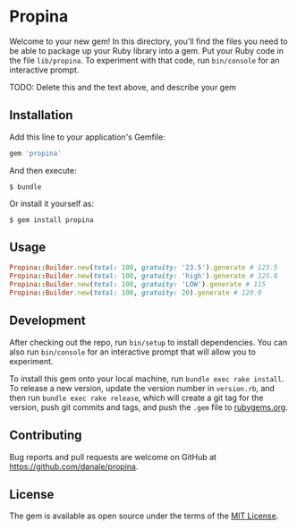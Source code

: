 # Propina

Welcome to your new gem! In this directory, you'll find the files you need to be able to package up your Ruby library into a gem. Put your Ruby code in the file `lib/propina`. To experiment with that code, run `bin/console` for an interactive prompt.

TODO: Delete this and the text above, and describe your gem

## Installation

Add this line to your application's Gemfile:

```ruby
gem 'propina'
```

And then execute:

    $ bundle

Or install it yourself as:

    $ gem install propina

## Usage

```ruby
Propina::Builder.new(total: 100, gratuity: '23.5').generate # 123.5
Propina::Builder.new(total: 100, gratuity: 'high').generate # 125.0
Propina::Builder.new(total: 100, gratuity: 'LOW').generate # 115
Propina::Builder.new(total: 100, gratuity: 20).generate # 120.0
```

## Development

After checking out the repo, run `bin/setup` to install dependencies. You can also run `bin/console` for an interactive prompt that will allow you to experiment.

To install this gem onto your local machine, run `bundle exec rake install`. To release a new version, update the version number in `version.rb`, and then run `bundle exec rake release`, which will create a git tag for the version, push git commits and tags, and push the `.gem` file to [rubygems.org](https://rubygems.org).

## Contributing

Bug reports and pull requests are welcome on GitHub at https://github.com/danale/propina.


## License

The gem is available as open source under the terms of the [MIT License](http://opensource.org/licenses/MIT).
